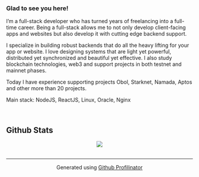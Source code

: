 

### Glad to see you here!  
I’m a full-stack developer who has turned years of freelancing into a full-time career. Being a full-stack allows me to not only develop client-facing apps and websites but also develop it with cutting edge backend support.

I specialize in building robust backends that do all the heavy lifting for your app or website. I love designing systems that are light yet powerful, distributed yet synchronized and beautiful yet effective. I also study blockchain technologies, web3 and support projects in both testnet and mainnet phases. 

Today I have experience supporting projects Obol, Starknet, Namada, Aptos and other more than 20 projects. 

Main stack: NodeJS, ReactJS, Linux, Oracle, Nginx  
  

<br/>  


## Github Stats  
<div align="center"><img src="https://github-readme-stats.vercel.app/api/top-langs/?username=VasilKok&hide_border=true&layout=compact" align="center" /></div>
<br />

----
<div align="center">Generated using <a href="https://profilinator.rishav.dev/" target="_blank">Github Profilinator</a></div>
